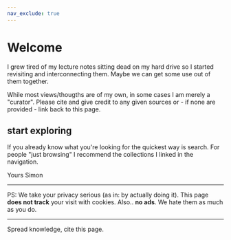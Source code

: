 ```yaml
---
nav_exclude: true
---
```


# Welcome

I grew tired of my lecture notes sitting dead on my hard drive so I started revisiting and interconnecting them.
Maybe we can get some use out of them together.

While most views/thougths are of my own, in some cases I am merely a "curator".
Please cite and give credit to any given sources or - if none are provided - link back to this page.

## start exploring
If you already know what you're looking for the quickest way is search. For people "just browsing" I recommend the collections I linked in the navigation.

Yours Simon

---
PS:
We take your privacy serious (as in: by actually doing it).
This page **does not track** your visit with cookies.
Also.. **no ads**. We hate them as much as you do.


---
Spread knowledge, cite this page.